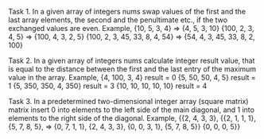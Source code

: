 Task 1.
In a given array of integers nums swap values of the first and the last array
elements, the second and the penultimate etc., if the two exchanged values
are even.
Example,
{10, 5, 3, 4} => {4, 5, 3, 10}
{100, 2, 3, 4, 5} => {100, 4, 3, 2, 5}
{100, 2, 3, 45, 33, 8, 4, 54} => {54, 4, 3, 45, 33, 8, 2, 100}

Task 2.
In a given array of integers nums calculate integer result value, that is
equal to the distance between the first and the last entry of the maximum
value in the array.
Example,
{4, 100, 3, 4} result = 0
{5, 50, 50, 4, 5} result = 1
{5, 350, 350, 4, 350} result = 3
{10, 10, 10, 10, 10} result = 4

Task 3.
In a predetermined two-dimensional integer array (square matrix) matrix
insert 0 into elements to the left side of the main diagonal, and 1 into
elements to the right side of the diagonal.
Example,
{{2, 4, 3, 3},                 {{2, 1, 1, 1},
 {5, 7, 8, 5},        =>        {0, 7, 1, 1},
 {2, 4, 3, 3},                  {0, 0, 3, 1},
 {5, 7, 8, 5}}                  {0, 0, 0, 5}}
